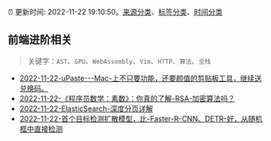 :alarm_clock: 更新时间: 2022-11-22 19:10:50。[来源分类](../README.md)、[标签分类](../TAGS.md)、[时间分类](../TIMELINE.md)

## 前端进阶相关


> 关键字：`AST`、`GPU`、`WebAssembly`、`Vim`、`HTTP`、`算法`、`全栈`



- [2022-11-22-uPaste---Mac-上不只要功能，还要颜值的剪贴板工具，继续送兑换码。](https://www.v2ex.com/t/897188) 
- [2022-11-22-《程序员数学：素数》：你真的了解-RSA-加密算法吗？](https://toutiao.io/k/e6wsl14) 
- [2022-11-22-ElasticSearch-深度分页详解](https://toutiao.io/k/u7obl5s) 
- [2022-11-22-首个目标检测扩散模型，比-Faster-R-CNN、DETR-好，从随机框中直接检测](https://toutiao.io/k/pjjikzh) 